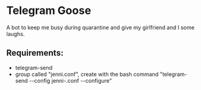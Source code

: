 # Telegram Goose
A bot to keep me busy during quarantine and give my girlfriend and I some laughs.

## Requirements:
* telegram-send
* group called "jenni.conf", create with the bash command "telegram-send --config jenni-.conf --configure"
